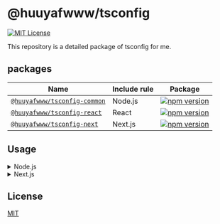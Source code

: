 # @huuyafwww/tsconfig


[![MIT License](https://img.shields.io/badge/License-MIT-green.svg)](https://choosealicense.com/licenses/mit/)

This repository is a detailed package of tsconfig for me.


## packages

|Name|Include rule|Package|
|---|---|---|
|[`@huuyafwww/tsconfig-common`](packages/tsconfig-common)|Node.js|[![npm version](https://badge.fury.io/js/@huuyafwww%2Ftsconfig-common.svg)](https://www.npmjs.com/package/@huuyafwww/tsconfig-common)|
|[`@huuyafwww/tsconfig-react`](packages/tsconfig-react)|React|[![npm version](https://badge.fury.io/js/@huuyafwww%2Ftsconfig-react.svg)](https://www.npmjs.com/package/@huuyafwww/tsconfig-react)|
|[`@huuyafwww/tsconfig-next`](packages/tsconfig-next)|Next.js|[![npm version](https://badge.fury.io/js/@huuyafwww%2Ftsconfig-next.svg)](https://www.npmjs.com/package/@huuyafwww/tsconfig-next)|

## Usage

<details>

<summary>Node.js</summary>

### Installation

```sh
pnpm add -D @huuyafwww/tsconfig-common @types/node
```

### tsconfig.json

```json
{
  "$schema": "https://json.schemastore.org/tsconfig",
  "extends": [
    "@huuyafwww/tsconfig-common",
  ],
  "compilerOptions": {
    "types": [
      "@types/node"
    ]
  }
}
```

</details>

<details>

<summary>Next.js</summary>

### Installation

```sh
pnpm add -D @huuyafwww/tsconfig-next
```

### tsconfig.json

```json
{
  "$schema": "https://json.schemastore.org/tsconfig",
  "extends": [
    "@huuyafwww/tsconfig-next",
  ]
}
```

</details>

## License

[MIT](https://github.com/huuyafwww/tsconfig/blob/main/LICENSE)
